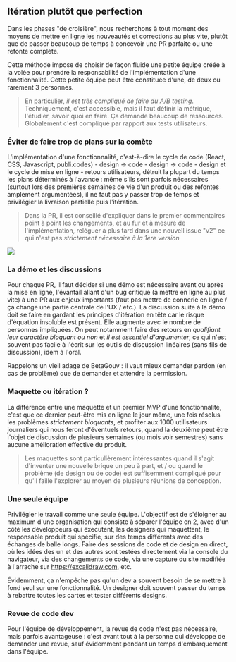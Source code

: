 
## Itération plutôt que perfection

Dans les phases "de croisière", nous recherchons à tout moment des moyens de mettre en ligne les nouveautés et corrections au plus vite, plutôt que de passer beaucoup de temps à concevoir une PR parfaite ou une refonte complète. 

Cette méthode impose de choisir de façon fluide une petite équipe créée à la volée pour prendre la responsabilité de l'implémentation d'une fonctionnalité. Cette petite équipe peut être constituée d'une, de deux ou rarement 3 personnes. 

> En particulier, *il est très compliqué de faire du A/B testing*. Techniquement, c'est accessible, mais il faut définir la métrique, l'étudier, savoir quoi en faire. Ça demande beaucoup de ressources. Globalement c'est compliqué par rapport aux tests utilisateurs. 


### Éviter de faire trop de plans sur la comète

L'implémentation d'une fonctionnalité, c'est-à-dire le cycle de code (React, CSS, Javascript, publi.codes) - design -> code - design -> code - design et le cycle de mise en ligne - retours utilisateurs, détruit la plupart du temps les plans déterminés à l'avance : même s'ils sont parfois nécessaires (surtout lors des premières semaines de vie d'un produit ou des refontes amplement argumentées), il ne faut pas y passer trop de temps et privilégier la livraison partielle puis l'itération. 

> Dans la PR, il est conseillé d'expliquer dans le premier commentaires point à point les changements, et au fur et à mesure de l'implémentation, reléguer à plus tard dans une nouvell issue "v2" ce qui n'est pas *strictement nécessaire à la 1ère version*

![](https://storage.gra.cloud.ovh.net/v1/AUTH_0f20d409cb2a4c9786c769e2edec0e06/imagespadincubateurnet/uploads/upload_40458b46358043c2e3502bfe6072347f.png)

### La démo et les discussions

Pour chaque PR, il faut décider si une démo est nécessaire avant ou après la mise en ligne, l'évantail allant d'un bug critique (à mettre en ligne au plus vite) à une PR aux enjeux importants (faut pas mettre de connerie en ligne / ça change une partie centrale de l'UX / etc.). La discussion suite à la démo doit se faire en gardant les principes d'itération en tête car le risque d'équation insoluble est présent. Elle augmente avec le nombre de personnes impliquées. On peut notamment faire des retours en *qualifiant leur caractère bloquant ou non* et *il est essentiel d'argumenter*, ce qui n'est souvent pas facile à l'écrit sur les outils de discussion linéaires (sans fils de discussion), idem à l'oral.

Rappelons un vieil adage de BetaGouv : il vaut mieux demander pardon (en cas de problème) que de demander et attendre la permission. 

### Maquette ou itération ?

La différence entre une maquette et un premier MVP d'une fonctionnalité, c'est que ce dernier peut-être mis en ligne le jour même, une fois résolus les problèmes *strictement bloquants*, et profiter aux 1000 utilisateurs journaliers qui nous feront d'éventuels retours, quand la deuxième peut être l'objet de discussion de plusieurs semaines (ou mois voir semestres) sans aucune amélioration effective du produit. 

> Les maquettes sont particulièrement intéressantes quand il s'agit d'inventer une nouvelle brique un peu à part, et / ou quand le problème (de design ou de code) est suffisemment compliqué pour qu'il faille l'explorer au moyen de plusieurs réunions de conception.

### Une seule équipe

Privilégier le travail comme une seule équipe. L'objectif est de s'éloigner au maximum d'une organisation qui consiste à séparer l'équipe en 2, avec d'un côté les développeurs qui éxecutent, les designers qui maquettent, le responsable produit qui spécifie, sur des temps différents avec des échanges de balle longs. Faire des sessions de code et de design en direct, où les idées des un et des autres sont testées directement via la console du navigateur, via des changements de code, via une capture du site modifiée à l'arrache sur https://excalidraw.com, etc. 

Évidemment, ça n'empêche pas qu'un dev a souvent besoin de se mettre à fond seul sur une fonctionnalité. Un designer doit souvent passer du temps à rebattre toutes les cartes et tester différents designs. 

### Revue de code dev

Pour l'équipe de développement, la revue de code n'est pas nécessaire, mais parfois avantageuse : c'est avant tout à la personne qui développe de demander une revue, sauf évidemment pendant un temps d'embarquement dans l'équipe.
